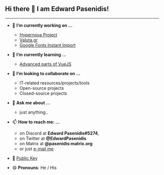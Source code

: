 ## Hi there 👋 I am Edward Pasenidis!
<hr>

- 🔭 **I’m currently working on ...**
  * [Hypernova Project](https://github.com/HypernovaProject)
  * [Valuta.gr](https://github.com/valuta-gr)
  * [Google Fonts Instant Import](https://github.com/pasenidis/google-fonts-instant-import)
  
  
- 🌱 **I’m currently learning ...**
  * [Advanced parts of VueJS](https://vuejs.org/)
  
  
- 👯 **I’m looking to collaborate on ...**
  * IT-related resources/projects/tools
  * Open-source projects
  * Closed-source projects
  
  
- 💬 **Ask me about ...**
  * just anything..
  
  
- 📫 **How to reach me: ...**
  * on Discord at **Edward Pasenidis#5274**,
  * on Twitter at **@EdwardPasenidis**
  * on Matrix at **@pasenidis:matrix.org**
  * or just [e-mail me](mailto:me@edpasenidis.tech)
  
  
 - 🔑 [Public Key](https://github.com/pasenidis.keys)
  
- 😄 **Pronouns**: He / His
